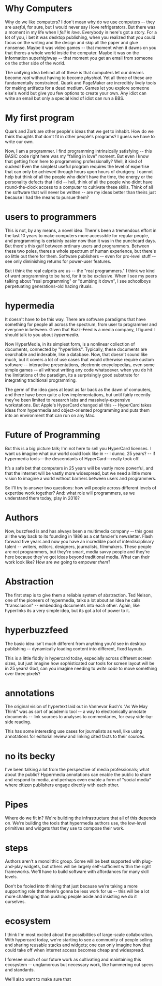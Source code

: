 # Why Computers

Why do we like computers? I don't mean why do we use computers -- they are _useful_, for sure, but I would never say i love refrigerators. But there was a moment in my life when I _fell in love_. Everybody in here's got a story. For a lot of you, i bet it was desktop publishing, when you realized that you could focus on the writing and the design and skip all the paper and glue nonsense. Maybe it was video games -- that moment when it dawns on you that theres a whole world inside the computer. Maybe it was on the information superhighway -- that moment you get an email from someone on the other side of the world.

The unifying idea behind all of these is that computers let our dreams become _real_ without having to become _physical_. Yet all three of these are fundamentally constrained. Quark and PageMaker are incredibly lively tools for making artifacts for a dead medium. Games let you explore someone else's world but give you few options to create your own. Any idiot can write an email but only a special kind of idiot can run a BBS.

# My first program

Quark and Zork are other people's ideas that we get to inhabit. How do we think thoughts that don't fit in other people's programs? I guess we have to write our own.

Now, I am a programmer. I find programming intrinsically satisfying -- this BASIC code right here was my "falling in love" moment. But even I know that getting from here to programming professionally? Well, it kind of sucked! Even the simplest useful program requires the level of expertise that can only be achieved through hours upon hours of drudgery. I cannot help but think of all the people who didn't have the time, the energy or the personality defects that I did -- hell, think of all the people who didnt have round-the-clock access to a computer to cultivate these skills. Think of all the software that will never be written -- are my ideas better than theirs just because I had the means to pursue them?

# users to programmers

This is not, by any means, a novel idea. There's been a tremendous effort in the last 10 years to make computers more accessible for regular people, and programming is certainly easier now than it was in the punchcard days. But there's this gulf between ordinary users and programmers. Between these two poles, theres a whole spectrum of human experience, but there's so little out there for them. Software publishers -- even for pro-level stuff -- see only diminishing returns for power-user features.

But i think the real culprits are us -- the "real programmers." I think we kind of _want_ programming to be hard, for it to be exclusive. When I see my peers talking about "real programming" or "dumbing it down", I see schoolboys perpetuating generations-old hazing rituals.

# hypermedia

It doesn't have to be this way. There are software paradigms that have something for people all across the spectrum, from user to programmer and everyone in between. Given that Buzz-Feed is a media company, I figured I should talk to you about _hypermedia_.

Now HyperMedia, in its simplest form, is a nonlinear collection of documents, connected by "hyperlinks". Typically, these documents are searchable and indexable, like a database. Now, that doesn't sound like much, but it covers a lot of use cases that would otherwise require custom software -- interactive presentations, electronic encyclopedias, even some simple games -- all without writing any code whatsoever. when you do hit the limitations of the paradigm, its a surprisingly good substrate for integrating traditional programming.

The germ of the idea goes at least as far back as the dawn of computers, and there have been quite a few implementations, but until fairly recently they’ve been limited to research labs and massively-expensive workstations. But Apple's HyperCard changed all this -- HyperCard takes ideas from hypermedia and object-oriented programming and puts them into an environment that can run on any Mac.

# Future of Programming

But this is a big picture talk; I'm not here to sell you HyperCard licenses. I want us imagine what our world could look like in -- I dunno, 25 years? -- if hypermedia tools — the descendants of HyperCard — really took off.

It’s a safe bet that computers in 25 years will be vastly more powerful, and that the internet will be vastly more widespread, but we need a little more vision to imagine a world without barriers between users and programmers.

So I’ll try to answer two questions: how will people across different levels of expertise work together? And: what role will programmers, as we understand them today, play in 2016?

# Authors

Now, buzzfeed is and has always been a multimedia company -- this goes all the way back to its founding in 1986 as a cat fancier's newsletter. Flash forward five years and now you have an incredible pool of interdisciplinary talent -- writers, editors, designers, journalists, filmmakers. These people are not programmers, but they're smart, media savvy people and they're here because they've got ideas beyond traditional media. What can their work look like? How are _we_ going to empower _them_?

# Abstraction

The first step is to give them a reliable system of abstraction. Ted Nelson, one of the pioneers of hypermedia, talks a lot about an idea he calls "transclusion" -- embedding documents into each other. Again, like hyperlinks its a very simple idea, but its got a lot of power to it.

# hyperbuzzfeed
The basic idea isn't much different from anything you'd see in desktop publishing -- dynamically loading content into different, fixed layouts.

This is a little fiddly in hypercard today, especially across different screen sizes, but just imagine how sophisticated our tools for screen layout will be in 25 years! God, can you imagine needing to _write code_ to move something over three pixels?

# annotations

The original vision of hypertext laid out in Vannevar Bush's "As We May Think" was as sort of academic tool -- a way to electronically annotate documents -- link sources to analyses to commentaries, for easy side-by-side reading.

This has some interesting use cases for journalists as well, like using annotations for editorial review and linking cited facts to their sources.

# no its becky

I've been talking a lot from the perspective of media professionals; what about the public? Hypermedia annotations can enable the public to share and respond to media, and perhaps even enable a form of "social media" where citizen publishers engage directly with each other.

# Pipes

Where do we fit in? We're building the infrastructure that all of this depends on. We're building the tools that hypermedia authors use, the low-level primitives and widgets that they use to compose their work.

# steps

Authors aren't a monolithic group. Some will be best supported with plug-and-play widgets, but others will be largely self-sufficient within the right frameworks. We'll have to build software with affordances for many skill levels.

Don't be fooled into thinking that just because we're taking a more supporting role that there's gonna be less work for us -- this will be a lot more challenging than pushing people aside and insisting we do it ourselves.

# ecosystem

I think I'm most excited about the possibilities of large-scale collaboration. With hypercard today, we're starting to see a community of people selling and sharing reusable stacks and widgets; one can only imagine how that could take off when internet access becomes cheap and widespread.

I foresee much of our future work as cultivating and maintaining this ecosystem -- unglamorous but necessary work, like hammering out specs and standards.

We'll also want to make sure that
